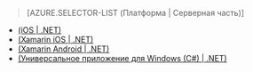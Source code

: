 ﻿> [AZURE.SELECTOR-LIST (Платформа | Серверная часть)]
- [(iOS | .NET)](../articles/app-service-mobile-dotnet-backend-ios-get-started-users-preview.md)
- [(Xamarin iOS | .NET)](../articles/app-service-mobile-dotnet-backend-xamarin-ios-get-started-users-preview.md)
- [(Xamarin Android | .NET)](../articles/app-service-mobile-dotnet-backend-xamarin-android-get-started-users-preview.md)
- [(Универсальное приложение для Windows (C#) | .NET)](../articles/app-service-mobile-dotnet-backend-windows-store-dotnet-get-started-users-preview.md)

<!--HONumber=49-->
